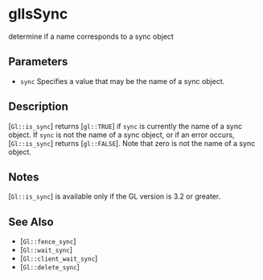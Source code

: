 # glIsSync
determine if a name corresponds to a sync object

## Parameters
- `sync`
  Specifies a value that may be the name of a sync object.

## Description
[`Gl::is_sync`] returns [`gl::TRUE`] if `sync` is currently the name
  of a sync object. If `sync` is not the name of a sync object, or if an
  error occurs, [`Gl::is_sync`] returns [`gl::FALSE`]. Note that zero is
  not the name of a sync object.

## Notes
[`Gl::is_sync`] is available only if the GL version is 3.2 or greater.

## See Also
- [`Gl::fence_sync`]
- [`Gl::wait_sync`]
- [`Gl::client_wait_sync`]
- [`Gl::delete_sync`]
